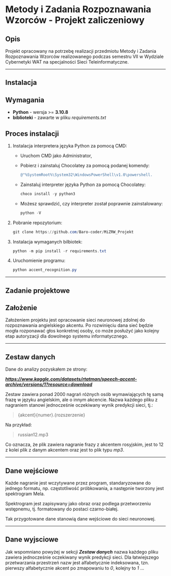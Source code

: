 # Metody i Zadania Rozpoznawania Wzorców - Projekt zaliczeniowy

## **Opis**

Projekt opracowany na potrzebę realizacji przedmiotu Metody i Zadania Rozpoznawania Wzorców realizowanego podczas semestru VII w Wydziale Cybernetyki WAT na specjalności Sieci Teleinformatyczne.

---

## **Instalacja**

## Wymagania

- **Python** - wersja >= **3.10.8**
- **biblioteki** - zawarte w pliku *requirements.txt*

## Proces instalacji

1. Instalacja interpretera języka Python za pomocą CMD:

   - Uruchom CMD jako Administrator,

   - Pobierz i zainstaluj Chocolatey za pomocą podanej komendy:

        ``` powershell
        @"%SystemRoot%\System32\WindowsPowerShell\v1.0\powershell.      exe"-NoProfile -InputFormat None -ExecutionPolicy Bypass    -Command"iex ((New-Object System.Net.WebClient).DownloadStrin     ('https://chocolatey.org/install.ps1'))" && SET      "PATH=%PATH%%ALLUSERSPROFILE%\chocolatey\bin"
        ```

   - Zainstaluj interpreter języka Python za pomocą Chocolatey:

        ``` powershell
        choco install -y python3
        ```

   - Możesz sprawdzić, czy interpreter został poprawnie zainstalowany:

        ``` powershell
        python -V
        ```

2. Pobranie repozytorium:

    ``` powershell
    git clone https://github.com/Baro-coder/MiZRW_Projekt
    ```

3. Instalacja wymaganych bilbiotek:

    ``` powershell
    python -m pip install -r requirements.txt
    ```

4. Uruchomienie programu:

    ``` powershell
    python accent_recognition.py
    ```

---

## **Zadanie projektowe**

## Założenie

Założeniem projektu jest opracowanie sieci neuronowej zdolnej do rozpoznawania angielskiego akcentu. Po rozwinięciu dana sieć będzie mogła rozponawać głos konkretnej osoby, co może posłużyć jako kolejny etap autoryzacji dla dowolnego systemu informatycznego.

---

## Zestaw danych

Dane do analizy pozyskałem ze strony:

***<https://www.kaggle.com/datasets/rtatman/speech-accent-archive/versions/1?resource=download>***

Zestaw zawiera ponad 2000 nagrań różnych osób wymawiających tę samą frazę w języku angielskim, ale o innym akcencie. Nazwa każdego pliku z nagraniem stanowi jednocześnie oczekiwany wynik predykcji sieci, tj.:

> {akcent}{numer}.{rozszerzenie}

Na przykład:

> russian12.mp3

Co oznacza, że plik zawiera nagranie frazy z akcentem rosyjskim, jest to 12 z kolei plik z danym akcentem oraz jest to plik typu *mp3*.

---

## Dane wejściowe

Każde nagranie jest wczytywane przez program, standaryzowane do jednego formatu, np. częstotliwość próbkowania, a następnie tworzony jest spektrogram Mela.

Spektrogram jest zapisywany jako obraz oraz podlega przetworzeniu wstępnemu, tj. formatowany do postaci czarno-białej.

Tak przygotowane dane stanowią dane wejściowe do sieci neuronowej.

---

## Dane wyjsciowe

Jak wspomniano powyżej w sekcji ***Zestaw danych*** nazwa każdego pliku zawiera jednocześnie oczekiwany wynik predykcji sieci. Dla łatwiejszego przetwarzania przestrzeń nazw jest alfabetycznie indeksowana, tzn. pierwszy alfabetycznie akcent po zmapowaniu to *0*, kolejny to *1* ...
